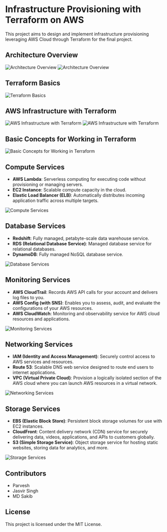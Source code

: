 # Infrastructure Provisioning with Terraform on AWS

This project aims to design and implement infrastructure provisioning leveraging AWS Cloud through Terraform for the final project.

## Architecture Overview

![Architecture Overview](./assets/1.png)
![Architecture Overview](./assets/2.png)

## Terraform Basics

![Terraform Basics](./assets/3.png)

## AWS Infrastructure with Terraform

![AWS Infrastructure with Terraform](./assets/4.png)
![AWS Infrastructure with Terraform](./assets/5.png)

## Basic Concepts for Working in Terraform

![Basic Concepts for Working in Terraform](./assets/6.png)

## Compute Services

- **AWS Lambda**: Serverless computing for executing code without provisioning or managing servers.
- **EC2 Instance**: Scalable compute capacity in the cloud.
- **Elastic Load Balancer (ELB)**: Automatically distributes incoming application traffic across multiple targets.

![Compute Services](./assets/Compute.png)

## Database Services

- **Redshift**: Fully managed, petabyte-scale data warehouse service.
- **RDS (Relational Database Service)**: Managed database service for relational databases.
- **DynamoDB**: Fully managed NoSQL database service.

![Database Services](./assets/Database.png)

## Monitoring Services

- **AWS CloudTrail**: Records AWS API calls for your account and delivers log files to you.
- **AWS Config (with SNS)**: Enables you to assess, audit, and evaluate the configurations of your AWS resources.
- **AWS CloudWatch**: Monitoring and observability service for AWS cloud resources and applications.

![Monitoring Services](./assets/Monitoring.png)

## Networking Services

- **IAM (Identity and Access Management)**: Securely control access to AWS services and resources.
- **Route 53**: Scalable DNS web service designed to route end users to internet applications.
- **VPC (Virtual Private Cloud)**: Provision a logically isolated section of the AWS cloud where you can launch AWS resources in a virtual network.

![Networking Services](./assets/Networking.png)

## Storage Services

- **EBS (Elastic Block Store)**: Persistent block storage volumes for use with EC2 instances.
- **CloudFront**: Content delivery network (CDN) service for securely delivering data, videos, applications, and APIs to customers globally.
- **S3 (Simple Storage Service)**: Object storage service for hosting static websites, storing data for analytics, and more.

![Storage Services](./assets/Storage.png)

## Contributors

- Parvesh
- Jasvir Singh 
- MD Sakib
 
## License

This project is licensed under the MIT License.
